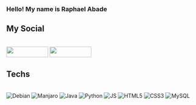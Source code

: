 ### Hello! My name is Raphael Abade

## My Social


<div style="display: inline-block"> <br>
    <a href="mailto:raphaelabade10@gmail.com" target="_blank"> <img src="https://img.shields.io/badge/Gmail-D14836?style=for-the-badge&logo=gmail&logoColor=white" target="_blank" style="width: 110px; height: 28px"></a>
    <a href="https://www.linkedin.com/in/raphael-abade-307769292/" target="_blank"> <img src="https://img.shields.io/badge/LinkedIn-0077B5?style=for-the-badge&logo=linkedin&logoColor=white" target="_blank" style="width: 110px; height: 28px">
    </a>   
</div>

## Techs

<div style="display: inline-block"><br/>
    <img align="center" alt="Debian" src="https://img.shields.io/badge/Debian-A81D33?style=for-the-badge&logo=debian&logoColor=white" />
    <img align="center" alt="Manjaro" src="https://img.shields.io/badge/manjaro-35BF5C?style=for-the-badge&logo=manjaro&logoColor=white" />
    <img align="center" alt="Java" src="https://img.shields.io/badge/Java-ED8B00?style=for-the-badge&logo=openjdk&logoColor=white" />
    <img align="center" alt="Python" src="https://img.shields.io/badge/Python-14354C?style=for-the-badge&logo=python&logoColor=white" />
     <img align="center" alt="JS" src="https://img.shields.io/badge/JavaScript-F7DF1E?style=for-the-badge&logo=javascript&logoColor=black" />
    <img align="center" alt="HTML5" src="https://img.shields.io/badge/HTML5-E34F26?style=for-the-badge&logo=html5&logoColor=white" />
    <img align="center" alt="CSS3" src="https://img.shields.io/badge/CSS3-1572B6?style=for-the-badge&logo=css3&logoColor=white" />
    <img align="center" alt="MySQL" src="https://img.shields.io/badge/MySQL-00000F?style=for-the-badge&logo=mysql&logoColor=white" />
</div>
